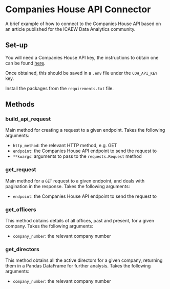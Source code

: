 # Companies House API Connector

A brief example of how to connect to the Companies House API based on an article published for the ICAEW Data Analytics community.

## Set-up

You will need a Companies House API key, the instructions to obtain one can be found [here](https://developer.company-information.service.gov.uk/how-to-create-an-application).

Once obtained, this should be saved in a `.env` file under the `COH_API_KEY` key.

Install the packages from the `requirements.txt` file.

## Methods

### build_api_request

Main method for creating a request to a given endpoint. Takes the following arguments:

- `http_method`: the relevant HTTP method, e.g. GET
- `endpoint`: the Companies House API endpoint to send the request to
- `**kwargs`: arguments to pass to the `requests.Request` method

### get_request

Main method for a `GET` request to a given endpoint, and deals with pagination in the response. Takes the following arguments:

- `endpoint`: the Companies House API endpoint to send the request to

### get_officers

This method obtains details of all offices, past and present, for a given company. Takes the following arguments:

- `company_number`: the relevant company number

### get_directors

This method obtains all the active directors for a given company, returning them in a Pandas DataFrame for further analysis. Takes the following arguments:

- `company_number`: the relevant company number
